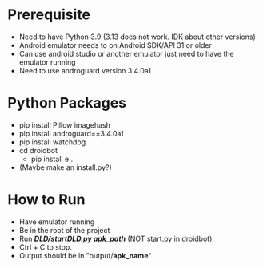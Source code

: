# Prerequisite
- Need to have Python 3.9 (3.13 does not work. IDK about other versions)
- Android emulator needs to on Android SDK/API 31 or older
- Can use android studio or another emulator just need to have the emulator running
- Need to use androguard version 3.4.0a1

# Python Packages
- pip install Pillow imagehash
- pip install androguard==3.4.0a1
- pip install watchdog
- cd droidbot
    - pip install e .
- (Maybe make an install.py?)

# How to Run
- Have emulator running
- Be in the root of the project
- Run ***DLD/startDLD.py apk_path***  (NOT start.py in droidbot)
- Ctrl + C to stop.
- Output should be in "output/**apk_name**"
